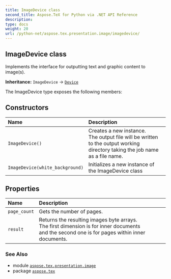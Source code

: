 ```yaml
---
title: ImageDevice class
second_title: Aspose.TeX for Python via .NET API Reference
description: 
type: docs
weight: 20
url: /python-net/aspose.tex.presentation.image/imagedevice/
---
```


## ImageDevice class

Implements the interface for outputting text and graphic content to image(s).

**Inheritance:** `ImageDevice` → [`Device`](/tex/python-net/aspose.tex.presentation/device)

The ImageDevice type exposes the following members:
## Constructors
| Name | Description |
| :- | :- |
| `ImageDevice()` | Creates a new instance.<br/>            The output file will be written to the output working<br/>            directory taking the job name as a file name. |
| `ImageDevice(white_background)` | Initializes a new instance of the ImageDevice class |
## Properties
| Name | Description |
| :- | :- |
| `page_count` | Gets the number of pages. |
| `result` | Returns the resulting images byte arrays.<br/>            The first dimension is for inner documents<br/>            and the second one is for pages within inner documents. |

### See Also

* module [`aspose.tex.presentation.image`](/tex/python-net/aspose.tex.presentation.image/)
* package [`aspose.tex`](/tex/python-net/)

